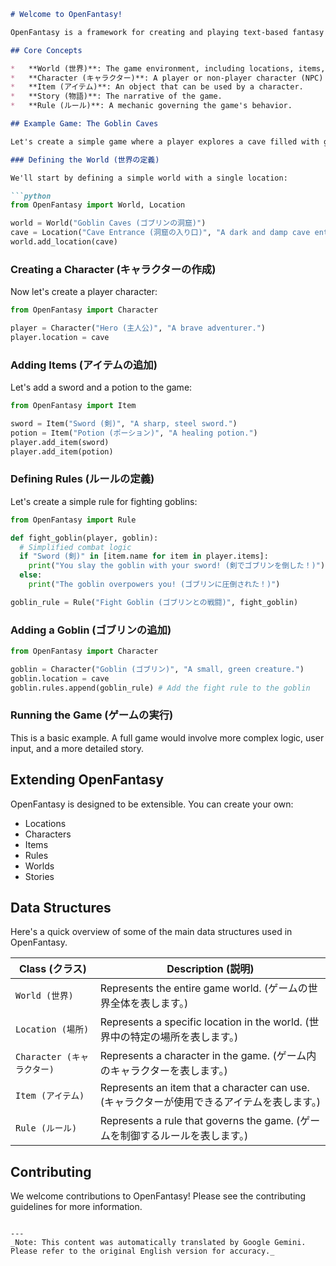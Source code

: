 ```markdown
# Welcome to OpenFantasy!

OpenFantasy is a framework for creating and playing text-based fantasy games. It is designed to be modular and extensible, allowing you to create your own unique worlds, characters, and stories.

## Core Concepts

*   **World (世界)**: The game environment, including locations, items, and characters.
*   **Character (キャラクター)**: A player or non-player character (NPC) in the game.
*   **Item (アイテム)**: An object that can be used by a character.
*   **Story (物語)**: The narrative of the game.
*   **Rule (ルール)**: A mechanic governing the game's behavior.

## Example Game: The Goblin Caves

Let's create a simple game where a player explores a cave filled with goblins.

### Defining the World (世界の定義)

We'll start by defining a simple world with a single location:

```python
from OpenFantasy import World, Location

world = World("Goblin Caves (ゴブリンの洞窟)")
cave = Location("Cave Entrance (洞窟の入り口)", "A dark and damp cave entrance.")
world.add_location(cave)
```

### Creating a Character (キャラクターの作成)

Now let's create a player character:

```python
from OpenFantasy import Character

player = Character("Hero (主人公)", "A brave adventurer.")
player.location = cave
```

### Adding Items (アイテムの追加)

Let's add a sword and a potion to the game:

```python
from OpenFantasy import Item

sword = Item("Sword (剣)", "A sharp, steel sword.")
potion = Item("Potion (ポーション)", "A healing potion.")
player.add_item(sword)
player.add_item(potion)
```

### Defining Rules (ルールの定義)

Let's create a simple rule for fighting goblins:

```python
from OpenFantasy import Rule

def fight_goblin(player, goblin):
  # Simplified combat logic
  if "Sword (剣)" in [item.name for item in player.items]:
    print("You slay the goblin with your sword! (剣でゴブリンを倒した！)")
  else:
    print("The goblin overpowers you! (ゴブリンに圧倒された！)")

goblin_rule = Rule("Fight Goblin (ゴブリンとの戦闘)", fight_goblin)
```

### Adding a Goblin (ゴブリンの追加)

```python
from OpenFantasy import Character

goblin = Character("Goblin (ゴブリン)", "A small, green creature.")
goblin.location = cave
goblin.rules.append(goblin_rule) # Add the fight rule to the goblin
```

### Running the Game (ゲームの実行)

This is a basic example.  A full game would involve more complex logic, user input, and a more detailed story.

## Extending OpenFantasy

OpenFantasy is designed to be extensible. You can create your own:

*   Locations
*   Characters
*   Items
*   Rules
*   Worlds
*   Stories

## Data Structures

Here's a quick overview of some of the main data structures used in OpenFantasy.

| Class (クラス) | Description (説明) |
|----------------------|---------------------------------------------------|
| `World (世界)`     | Represents the entire game world. (ゲームの世界全体を表します。) |
| `Location (場所)`   | Represents a specific location in the world. (世界中の特定の場所を表します。) |
| `Character (キャラクター)` | Represents a character in the game. (ゲーム内のキャラクターを表します。) |
| `Item (アイテム)`     | Represents an item that a character can use. (キャラクターが使用できるアイテムを表します。) |
| `Rule (ルール)`     | Represents a rule that governs the game. (ゲームを制御するルールを表します。) |

## Contributing

We welcome contributions to OpenFantasy! Please see the contributing guidelines for more information.
```

---
_Note: This content was automatically translated by Google Gemini. Please refer to the original English version for accuracy._
